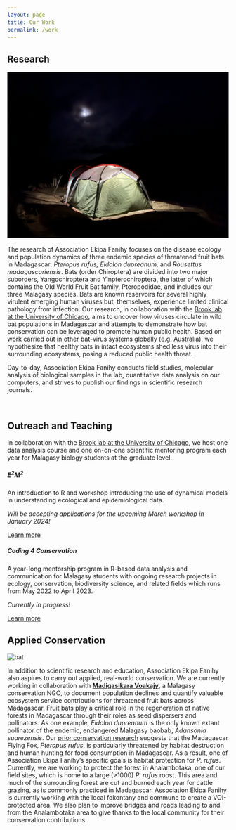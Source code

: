 ```yaml
---
layout: page
title: Our Work
permalink: /work
---
```

## Research

<img src="/assets/research/lab_tent.jpeg" alt="tent" class="float-end col-md-5" />

The research of Association Ekipa Fanihy focuses on the disease ecology and population dynamics of three endemic species of threatened fruit bats in Madagascar:  *Pteropus rufus, Eidolon dupreanum,* and *Rousettus madagascariensis*. Bats (order Chiroptera) are divided into two major suborders, Yangochiroptera and Yinpterochiroptera, the latter of which contains the Old World Fruit Bat family, Pteropodidae, and includes our three Malagasy species. Bats are known reservoirs for several highly virulent emerging human viruses but, themselves, experience limited clinical pathology from infection. Our research, in collaboration with the [Brook lab at the University of Chicago](brooklab.org), aims to uncover how viruses circulate in wild bat populations in Madagascar and attempts to demonstrate how bat conservation can be leveraged to promote human public health. Based on work carried out in other bat-virus systems globally (e.g. [Australia](https://www.nature.com/articles/s41586-022-05506-2)), we hypothesize that healthy bats in intact ecosystems shed less virus into their surrounding ecosystems, posing a reduced public health threat.

Day-to-day, Association Ekipa Fanihy conducts field studies, molecular analysis of biological samples in the lab, quantitative data analysis on our computers, and strives to publish our findings in scientific research journals. 

<div style="clear:both;">&nbsp;</div>

## Outreach and Teaching

In collaboration with the [Brook lab at the University of Chicago](brooklab.org), we host one data analysis course and one on-on-one scientific mentoring program each year for Malagasy biology students at the graduate level.


<div class="row">
  <div class="col-sm-6">
    <div class="card">
      <div class="card-body">
       <h5 class="card-title">E<sup>2</sup>M<sup>2</sup></h5>
        <p class="card-text">An introduction to R and workshop introducing the use of dynamical models in understanding ecological and epidemiological data.</p>
        <p><em>Will be accepting applications for the upcoming March workshop in January 2024!</em></p>
        <a href="https://e2m2.org/" class="btn btn-primary">Learn more</a>
      </div>
    </div>
  </div>
  <div class="col-sm-6">
    <div class="card">
      <div class="card-body">
        <h5 class="card-title">Coding 4 Conservation</h5>
        <p class="card-text">A year-long mentorship program in R-based data analysis and communication for Malagasy students with ongoing research projects in ecology, conservation, biodiversity science, and related fields which runs from May 2022 to April 2023.</p>
        <p><em>Currently in progress!</em></p>
        <a href="https://coding4conservation.org/" class="btn btn-primary">Learn more</a>
      </div>
    </div>
  </div>
</div>

## Applied Conservation

<img src="/assets/research/Analambotaka roost.jpeg" alt="bat" class="float-start col-md-5" />

In addition to scientific research and education, Association Ekipa Fanihy also aspires to carry out applied, real-world conservation. We are currently working in collaboration with [**Madigasikara Voakajy**](https://www.madagasikara-voakajy.org/), a Malagasy conservation NGO, to document population declines and quantify valuable ecosystem service contributions for threatened fruit bats across Madagascar. Fruit bats play a critical role in the regeneration of native forests in Madagascar through their roles as seed dispersers and pollinators. As one example, *Eidolon dupreanum* is the only known extant pollinator of the endemic, endangered Malagasy baobab, *Adansonia suarezensis*. Our [prior conservation research](https://doi.org/10.1016/j.biocon.2019.03.032) suggests that the Madagascar Flying Fox, *Pteropus rufus*, is particularly threatened by habitat destruction and human hunting for food consumption in Madagascar. As a result, one of Association Ekipa Fanihy’s specific goals is habitat protection for *P. rufus*. Currently, we are working to protect the forest in Analambotaka, one of our field sites, which is home to a large (>1000) *P. rufus* roost. This area and much of the surrounding forest are cut and burned each year for cattle grazing, as is commonly practiced in Madagascar. Association Ekipa Fanihy is currently working with the local fokontany and commune to create a VOI-protected area. We also plan to improve bridges and roads leading to and from the Analambotaka area to give thanks to the local community for their conservation contributions. 
